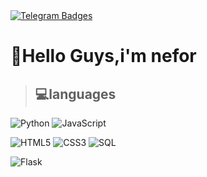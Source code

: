 <div id="badges">
  <a href="https://t.me/NEFORNDU">
    <img src="https://shields.io/badge/telegram-blue?logo=telegram" alt="Telegram Badges"/>
  </a>


# 👋Hello Guys,i'm nefor 

> ## 💻languages 

![Python](https://img.shields.io/badge/Python-000000?style=for-the-badge&logo=python) ![JavaScript](https://img.shields.io/badge/JavaScript-000000?style=for-the-badge&logo=javascript)

![HTML5](https://img.shields.io/badge/HTML5-000000?style=for-the-badge&logo=html5) 
![CSS3](https://img.shields.io/badge/CSS3-000000?style=for-the-badge&logo=css)
![SQL](https://img.shields.io/badge/SQL-000000?style=for-the-badge&logo=postgresql&logoColor=white) 



![Flask](https://img.shields.io/badge/Flask-000000?style=for-the-badge&logo=flask&logoColor=white)

